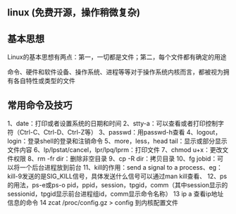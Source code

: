 ## linux (免费开源，操作稍微复杂)

## 基本思想
Linux的基本思想有两点：第一，一切都是文件；第二，每个文件都有确定的用途

命令、硬件和软件设备、操作系统、进程等等对于操作系统内核而言，都被视为拥有各自特性或类型的文件

## 常用命令及技巧
1、date：打印或者设置系统的日期和时间
2、stty-a：可以查看或者打印控制字符（Ctrl-C、Ctrl-D、Ctrl-Z等）
3、passwd：用passwd-h查看
4、logout，login：登录shell的登录和注销命令
5、more，less，head tail：显示或部分显示文件内容
6、lp/lpstat/cancel，lpr/lpq/lprm：打印文件
7、chmod u+x：更改文件权限
8、rm -fr dir：删除非空目录
9、cp -R dir：拷贝目录
10、fg jobid：可以将一个后台进程放到前台
11、kill的作用：send a signal to a process、eg：kill-9发送的是SIG_KILL信号，具体发送什么信号可以通过man kill查看、
12、ps的用法，ps-e或ps-o pid，ppid，session，tpgid，comm（其中session显示的sessionid，tpgid显示前台进程组id，comm显示命令名称）
13 ip a 查看ip地址信息的命令
14 zcat /proc/config.gz > config 到内核配置文件
